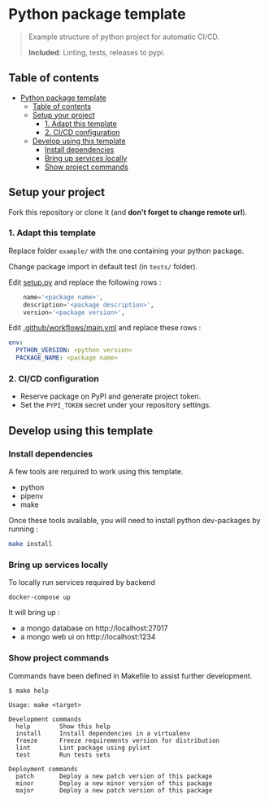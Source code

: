# Python package template

> Example structure of python project for automatic CI/CD.
>
> **Included**: Linting, tests, releases to pypi.

## Table of contents

- [Python package template](#python-package-template)
  - [Table of contents](#table-of-contents)
  - [Setup your project](#setup-your-project)
    - [1. Adapt this template](#1-adapt-this-template)
    - [2. CI/CD configuration](#2-cicd-configuration)
  - [Develop using this template](#develop-using-this-template)
    - [Install dependencies](#install-dependencies)
    - [Bring up services locally](#bring-up-services-locally)
    - [Show project commands](#show-project-commands)

## Setup your project

Fork this repository or clone it (and **don't forget to change remote url**).

### 1. Adapt this template

Replace folder `example/` with the one containing your python package.

Change package import in default test (in `tests/` folder).

Edit [setup.py](setup.py) and replace the following rows :

```python
    name='<package name>',
    description='<package description>',
    version='<package version>',
```

Edit [.github/workflows/main.yml](.github/workflows/main.yml) and replace these rows :

```yaml
env:
  PYTHON_VERSION: <python version>
  PACKAGE_NAME: <package name>
```

### 2. CI/CD configuration

- Reserve package on PyPI and generate project token.
- Set the `PYPI_TOKEN` secret under your repository settings.


## Develop using this template

### Install dependencies

A few tools are required to work using this template.

- python
- pipenv
- make

Once these tools available, you will need to install python dev-packages by running :
```bash
make install
```

### Bring up services locally

To locally run services required by backend
```
docker-compose up
```

It will bring up :
- a mongo database on http://localhost:27017
- a mongo web ui on http://localhost:1234

### Show project commands

Commands have been defined in Makefile to assist further development.

```
$ make help

Usage: make <target>

Development commands
  help        Show this help
  install     Install dependencies in a virtualenv
  freeze      Freeze requirements version for distribution
  lint        Lint package using pylint
  test        Run tests sets

Deployment commands
  patch       Deploy a new patch version of this package
  minor       Deploy a new minor version of this package
  major       Deploy a new patch version of this package
```


